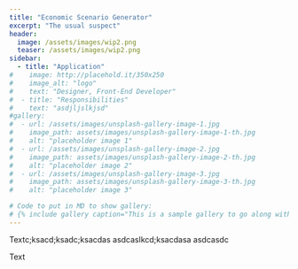 ```yaml
---
title: "Economic Scenario Generator"
excerpt: "The usual suspect"
header:
  image: /assets/images/wip2.png
  teaser: /assets/images/wip2.png
sidebar:
  - title: "Application"
#    image: http://placehold.it/350x250
#    image_alt: "logo"
#    text: "Designer, Front-End Developer"
#  - title: "Responsibilities"
#    text: "asdjljslkjsd"
#gallery:
#  - url: /assets/images/unsplash-gallery-image-1.jpg
#    image_path: assets/images/unsplash-gallery-image-1-th.jpg
#    alt: "placeholder image 1"
#  - url: /assets/images/unsplash-gallery-image-2.jpg
#    image_path: assets/images/unsplash-gallery-image-2-th.jpg
#    alt: "placeholder image 2"
#  - url: /assets/images/unsplash-gallery-image-3.jpg
#    image_path: assets/images/unsplash-gallery-image-3-th.jpg
#    alt: "placeholder image 3"

# Code to put in MD to show gallery:
# {% include gallery caption="This is a sample gallery to go along with this case study." %}
---
```


Textc;ksacd;ksadc;ksacdas
asdcaslkcd;ksacdasa
asdcasdc

Text
